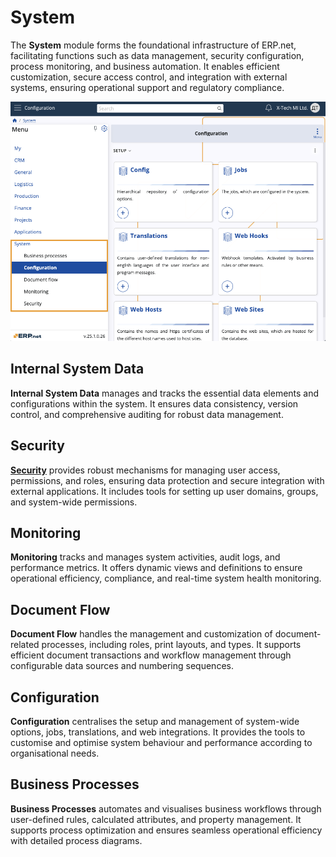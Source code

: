 # System

The **System** module forms the foundational infrastructure of ERP.net, facilitating functions such as data management, security configuration, process monitoring, and business automation. It enables efficient customization, secure access control, and integration with external systems, ensuring operational support and regulatory compliance.

![pictures](pictures/system.png)

## Internal System Data

**Internal System Data** manages and tracks the essential data elements and configurations within the system. It ensures data consistency, version control, and comprehensive auditing for robust data management.

## Security

[**Security**]() provides robust mechanisms for managing user access, permissions, and roles, ensuring data protection and secure integration with external applications. It includes tools for setting up user domains, groups, and system-wide permissions.

## Monitoring

**Monitoring** tracks and manages system activities, audit logs, and performance metrics. It offers dynamic views and definitions to ensure operational efficiency, compliance, and real-time system health monitoring.

## Document Flow

**Document Flow** handles the management and customization of document-related processes, including roles, print layouts, and types. It supports efficient document transactions and workflow management through configurable data sources and numbering sequences.

## Configuration

**Configuration** centralises the setup and management of system-wide options, jobs, translations, and web integrations. It provides the tools to customise and optimise system behaviour and performance according to organisational needs.

## Business Processes

**Business Processes** automates and visualises business workflows through user-defined rules, calculated attributes, and property management. It supports process optimization and ensures seamless operational efficiency with detailed process diagrams.
